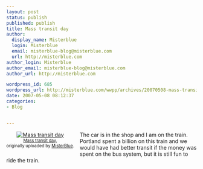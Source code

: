 ```yaml
---
layout: post
status: publish
published: publish
title: Mass transit day
author:
  display_name: Misterblue
  login: Misterblue
  email: misterblue-blog@misterblue.com
  url: http://misterblue.com
author_login: Misterblue
author_email: misterblue-blog@misterblue.com
author_url: http://misterblue.com

wordpress_id: 685
wordpress_url: http://misterblue.com/wwpp/archives/20070508-mass-transit-day
date: 2007-05-08 08:12:37
categories:
- Blog


---
```

<style type="text/css">
.flickr-photo { }
.flickr-frame { float: left; text-align: center; margin-right: 15px; margin-bottom: 15px; }
.flickr-caption { font-size: 0.8em; margin-top: 0px; }
</style>

<div class="flickr-frame">
	<a href="http://www.flickr.com/photos/misterblue/489950411/" title="photo sharing"><img src="http://farm1.static.flickr.com/201/489950411_c336d49a56_t.jpg" class="flickr-photo" alt="Mass transit day" /></a><br />
	<span class="flickr-caption">
		<a href="http://www.flickr.com/photos/misterblue/489950411/">Mass transit day</a>,<br /> originally uploaded by <a href="http://www.flickr.com/people/misterblue/">MisterBlue</a>.
	</span>
</div>
The car is in the shop and I am on the train. Portland spent a billion on this train and we would have had better transit if the money was spent on the bus system, but it is still fun to ride the train.
<br clear="all" />
